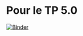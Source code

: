 # Pour le TP 5.0

[![Binder](https://mybinder.org/badge_logo.svg)](https://mybinder.org/v2/gh/NSI-LL/nsi/TP-5.0?labpath=tp_rappels.ipynb)

